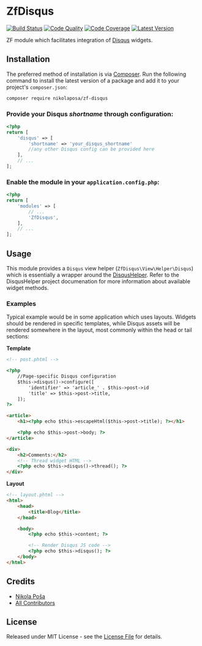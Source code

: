 # ZfDisqus

[![Build Status][ico-build]][link-build]
[![Code Quality][ico-code-quality]][link-code-quality]
[![Code Coverage][ico-code-coverage]][link-code-coverage]
[![Latest Version][ico-version]][link-packagist]

ZF module which facilitates integration of [Disqus](https://disqus.com/websites) widgets.

## Installation

The preferred method of installation is via [Composer](http://getcomposer.org/). Run the following command to install the latest version of a package and add it to your project's `composer.json`:

```bash
composer require nikolaposa/zf-disqus
```

### Provide your Disqus *shortname* through configuration:

```php
<?php
return [
    'disqus' => [
        'shortname' => 'your_disqus_shortname'
        //any other Disqus config can be provided here
    ],
    // ...
];
```

### Enable the module in your `application.config.php`:

```php
<?php
return [
    'modules' => [
        // ...
        'ZfDisqus',
    ],
    // ...
];
```

## Usage

This module provides a `Disqus` view helper (`ZfDisqus\View\Helper\Disqus`) which is essentially a wrapper around the [DisqusHelper][link-disqus-helper]. Refer to the DisqusHelper project documenation for more information about available widget methods.

### Examples

Typical example would be in some application which uses layouts. Widgets should be rendered in specific templates, while Disqus assets will be rendered somewhere in the layout, most commonly within the head or tail sections:

**Template**
```html
<!-- post.phtml -->

<?php
    //Page-specific Disqus configuration
    $this->disqus()->configure([
        'identifier' => 'article_' . $this->post->id
        'title' => $this->post->title,
    ]);
?>

<article>
    <h1><?php echo $this->escapeHtml($this->post->title); ?></h1>

    <?php echo $this->post->body; ?>
</article>

<div>
    <h2>Comments:</h2>
    <!-- Thread widget HTML -->
    <?php echo $this->disqus()->thread(); ?>
</div>
```

**Layout**
```html
<!-- layout.phtml -->
<html>
    <head>
        <title>Blog</title>
    </head>

    <body>
        <?php echo $this->content; ?>

        <!-- Render Disqus JS code -->
        <?php echo $this->disqus(); ?>
    </body>
</html>
```

## Credits

- [Nikola Poša][link-author]
- [All Contributors][link-contributors]

## License

Released under MIT License - see the [License File](LICENSE) for details.

[ico-version]: https://img.shields.io/packagist/v/nikolaposa/zf-disqus.svg
[ico-build]: https://travis-ci.org/nikolaposa/ZfDisqus.svg?branch=master
[ico-code-coverage]: https://img.shields.io/scrutinizer/coverage/g/nikolaposa/ZfDisqus.svg?b=master
[ico-code-quality]: https://img.shields.io/scrutinizer/g/nikolaposa/ZfDisqus.svg?b=master

[link-packagist]: https://packagist.org/packages/nikolaposa/zf-disqus
[link-build]: https://travis-ci.org/nikolaposa/ZfDisqus
[link-code-coverage]: https://scrutinizer-ci.com/g/nikolaposa/ZfDisqus/code-structure
[link-code-quality]: https://scrutinizer-ci.com/g/nikolaposa/ZfDisqus
[link-disqus-helper]: https://github.com/nikolaposa/disqus-helper
[link-author]: https://github.com/nikolaposa
[link-contributors]: ../../contributors
